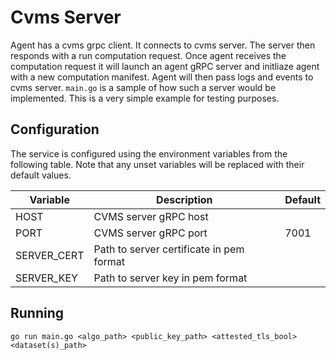 # Cvms Server
Agent has a cvms grpc client. It connects to cvms server.
The server then responds with a run computation request. Once agent receives the computation request it will launch an agent gRPC server and initliaze agent with a new computation manifest. Agent will then pass logs and events to cvms server. `main.go` is a sample of how such a server would be implemented. This is a very simple example for testing purposes.

## Configuration

The service is configured using the environment variables from the following table. Note that any unset variables will be replaced with their default values.

| Variable         | Description                              | Default |
| ---------------- | ---------------------------------------- | ------- |
| HOST             | CVMS server gRPC host                    |         |
| PORT             | CVMS server gRPC port                    | 7001    |
| SERVER_CERT      | Path to server certificate in pem format |         |
| SERVER_KEY       | Path to server key in pem format         |         |

## Running
```shell
go run main.go <algo_path> <public_key_path> <attested_tls_bool> <dataset(s)_path> 
```

